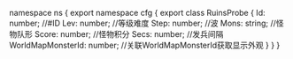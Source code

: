 namespace ns {
	export namespace cfg {
		export class RuinsProbe {
			Id: number;		//#ID
			Lev: number;		//等级难度
			Step: number;		//波
			Mons: string;		//怪物队形
			Score: number;		//怪物积分
			Secs: number;		//发兵间隔
			WorldMapMonsterId: number;		//关联WorldMapMonsterId获取显示外观
		}
	}
}